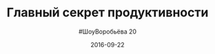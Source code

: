 ---
title: "Главный секрет продуктивности"
layout: show
video: "tyjFHUqskjI"
description: "Единственный способ приблизиться к цели — это делать шаги к ней. Не решаться, не сомневаться, не взвешивать, не готовиться, а именно шагать."
date: "2016-09-22"
episode: 20
picture: show/20.jpg
exportlogo: show/export/20.jpg
subtitle: '#ШоуВоробьёва 20'
---